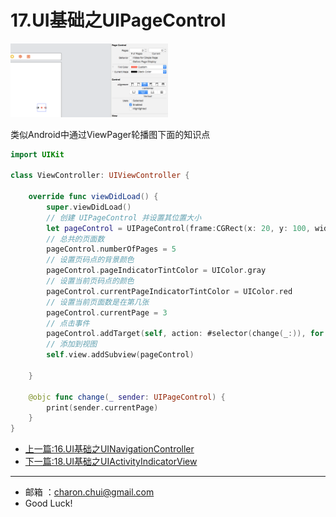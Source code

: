 17.UI基础之UIPageControl
===

<img src="https://github.com/CharonChui/Pictures/blob/master/ios_uipagecontrol.png" width="50%" height="50%" />

类似Android中通过ViewPager轮播图下面的知识点

```swift
import UIKit

class ViewController: UIViewController {

    override func viewDidLoad() {
        super.viewDidLoad()
        // 创建 UIPageControl 并设置其位置大小
        let pageControl = UIPageControl(frame:CGRect(x: 20, y: 100, width: self.view.bounds.size.width - 40, height: 30))
        // 总共的页面数
        pageControl.numberOfPages = 5
        // 设置页码点的背景颜色
        pageControl.pageIndicatorTintColor = UIColor.gray
        // 设置当前页码点的颜色
        pageControl.currentPageIndicatorTintColor = UIColor.red
        // 设置当前页面数是在第几张
        pageControl.currentPage = 3
        // 点击事件
        pageControl.addTarget(self, action: #selector(change(_:)), for: .valueChanged)
        // 添加到视图
        self.view.addSubview(pageControl)

    }
    
    @objc func change(_ sender: UIPageControl) {
        print(sender.currentPage)
    }
}
```






- [上一篇:16.UI基础之UINavigationController](https://github.com/CharonChui/iOSStudyNote/blob/master/iOS%E5%BC%80%E5%8F%91%E5%9F%BA%E7%A1%80/16.UI%E5%9F%BA%E7%A1%80%E4%B9%8BUINavigationController.md)
- [下一篇:18.UI基础之UIActivityIndicatorView](https://github.com/CharonChui/iOSStudyNote/blob/master/iOS%E5%BC%80%E5%8F%91%E5%9F%BA%E7%A1%80/18.UI%E5%9F%BA%E7%A1%80%E4%B9%8BUIActivityIndicatorView.md)


---

- 邮箱 ：charon.chui@gmail.com  
- Good Luck! 
